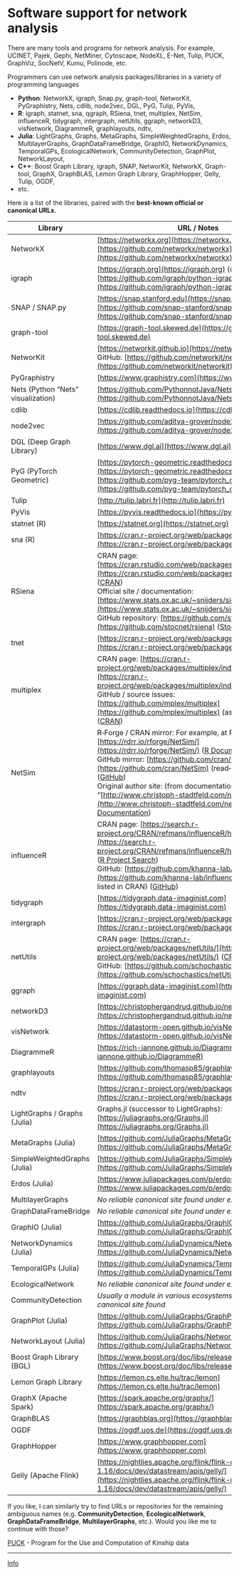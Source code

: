 # Software support for network analysis


There are many tools and programs for network analysis. For example, UCINET, Pajek, Gephi, NetMiner, Cytoscape, NodeXL, E-Net, Tulip, PUCK, GraphViz, SocNetV, Kumu, Polinode, etc.

Programmers can use network analysis packages/libraries in a variety of programming languages 

- **Python**: NetworkX, igraph, Snap.py, graph-tool, NetworKit, PyGraphistry, Nets, cdlib, node2vec, DGL, PyG, Tulip, PyVis,
- **R**: igraph, statnet, sna, qgraph, RSiena, tnet, multiplex, NetSim, influenceR, tidygraph, intergraph, netUtils, ggraph, networkD3, visNetwork, DiagrammeR, graphlayouts, ndtv,
- **Julia**: LightGraphs, Graphs, MetaGraphs, SimpleWeightedGraphs, Erdos, MultilayerGraphs, GraphDataFrameBridge, GraphIO, NetworkDynamics, TemporalGPs, EcologicalNetwork, CommunityDetection, GraphPlot, NetworkLayout,
- **C++**: Boost Graph Library, igraph, SNAP, NetworKit, NetworkX, Graph-tool, GraphX, GraphBLAS, Lemon Graph Library, GraphHopper, Gelly, Tulip, OGDF,
- etc.


Here is a list of the libraries, paired with the **best-known official or canonical URLs**.

| Library                            | URL / Notes                                                                                                                                                                              |
| ---------------------------------- | ---------------------------------------------------------------------------------------------------------------------------------------------------------------------------------------- |
| NetworkX                           | [https://networkx.org](https://networkx.org) / GitHub: [https://github.com/networkx/networkx](https://github.com/networkx/networkx)                                                      |
| igraph                             | [https://igraph.org](https://igraph.org) (core) — Python: [https://github.com/igraph/python-igraph](https://github.com/igraph/python-igraph)                                             |
| SNAP / SNAP.py                     | [https://snap.stanford.edu](https://snap.stanford.edu) / [https://github.com/snap-stanford/snap](https://github.com/snap-stanford/snap)                                                  |
| graph-tool                         | [https://graph-tool.skewed.de](https://graph-tool.skewed.de)                                                                                                                             |
| NetworKit                          | [https://networkit.github.io](https://networkit.github.io) / GitHub: [https://github.com/networkit/networkit](https://github.com/networkit/networkit)                                    |
| PyGraphistry                       | [https://www.graphistry.com](https://www.graphistry.com)                                                                                                                                 |
| Nets (Python “Nets” visualization) | [https://github.com/PythonnotJava/Nets](https://github.com/PythonnotJava/Nets) ([GitHub][1])                                                                                             |
| cdlib                              | [https://cdlib.readthedocs.io](https://cdlib.readthedocs.io)                                                                                                                             |
| node2vec                           | [https://github.com/aditya-grover/node2vec](https://github.com/aditya-grover/node2vec)                                                                                                   |
| DGL (Deep Graph Library)           | [https://www.dgl.ai](https://www.dgl.ai)                                                                                                                                                 |
| PyG (PyTorch Geometric)            | [https://pytorch-geometric.readthedocs.io](https://pytorch-geometric.readthedocs.io) / [https://github.com/pyg-team/pytorch_geometric](https://github.com/pyg-team/pytorch_geometric)    |
| Tulip                              | [http://tulip.labri.fr](http://tulip.labri.fr)                                                                                                                                           |
| PyVis                              | [https://pyvis.readthedocs.io](https://pyvis.readthedocs.io)                                                                                                                             |
| statnet (R)                        | [https://statnet.org](https://statnet.org)                                                                                                                                               |
| sna (R)                            | [https://cran.r-project.org/web/packages/sna](https://cran.r-project.org/web/packages/sna)                                                                                               |
| RSiena                             | CRAN page: [https://cran.rstudio.com/web/packages/RSiena/index.html](https://cran.rstudio.com/web/packages/RSiena/index.html) ([CRAN][9]) <br>Official site / documentation: [https://www.stats.ox.ac.uk/~snijders/siena/](https://www.stats.ox.ac.uk/~snijders/siena/) ([CRAN][9]) <br>GitHub repository: [https://github.com/stocnet/rsiena](https://github.com/stocnet/rsiena) ([Stocnet][10])                                  |
| tnet                               | [https://cran.r-project.org/web/packages/tnet](https://cran.r-project.org/web/packages/tnet)                                                                                             |
| multiplex                          | CRAN page: [https://cran.r-project.org/web/packages/multiplex/index.html](https://cran.r-project.org/web/packages/multiplex/index.html) ([CRAN][1]) <br>GitHub / source issues: [https://github.com/mplex/multiplex](https://github.com/mplex/multiplex) (as per CRAN page) ([CRAN][1])                                                                                                                                            |
| NetSim                             | R‑Forge / CRAN mirror: For example, at RDrr / rforge: [https://rdrr.io/rforge/NetSim/](https://rdrr.io/rforge/NetSim/) ([R Documentation][4]) <br>GitHub mirror: [https://github.com/cran/NetSim](https://github.com/cran/NetSim) (read‑only mirror) ([GitHub][5]) <br>Original author site: (from documentation) “[http://www.christoph-stadtfeld.com/netsim”](http://www.christoph-stadtfeld.com/netsim”) ([R Documentation][6]) |
| influenceR                         | CRAN page: [https://search.r-project.org/CRAN/refmans/influenceR/html/influenceR.html](https://search.r-project.org/CRAN/refmans/influenceR/html/influenceR.html) ([R Project Search][7]) <br>GitHub: [https://github.com/khanna-lab/influenceR](https://github.com/khanna-lab/influenceR) (homepage listed in CRAN) ([GitHub][8])                                                                                                 |
| tidygraph                          | [https://tidygraph.data-imaginist.com](https://tidygraph.data-imaginist.com)                                                                                                             |
| intergraph                         | [https://cran.r-project.org/web/packages/intergraph](https://cran.r-project.org/web/packages/intergraph)                                                                                 |
| netUtils                           | CRAN page: [https://cran.r-project.org/web/packages/netUtils/](https://cran.r-project.org/web/packages/netUtils/) ([CRAN][2]) <br>GitHub: [https://github.com/schochastics/netUtils/](https://github.com/schochastics/netUtils/) ([R PACKAGES][3])                                                                                                                                                                                 |
| ggraph                             | [https://ggraph.data-imaginist.com](https://ggraph.data-imaginist.com)                                                                                                                   |
| networkD3                          | [https://christophergandrud.github.io/networkD3](https://christophergandrud.github.io/networkD3)                                                                                         |
| visNetwork                         | [https://datastorm-open.github.io/visNetwork](https://datastorm-open.github.io/visNetwork)                                                                                               |
| DiagrammeR                         | [https://rich-iannone.github.io/DiagrammeR](https://rich-iannone.github.io/DiagrammeR)                                                                                                   |
| graphlayouts                       | [https://github.com/thomasp85/graphlayouts](https://github.com/thomasp85/graphlayouts)                                                                                                   |
| ndtv                               | [https://cran.r-project.org/web/packages/ndtv](https://cran.r-project.org/web/packages/ndtv)                                                                                             |
| LightGraphs / Graphs (Julia)       | Graphs.jl (successor to LightGraphs): [https://juliagraphs.org/Graphs.jl](https://juliagraphs.org/Graphs.jl)                                                                             |
| MetaGraphs (Julia)                 | [https://github.com/JuliaGraphs/MetaGraphs.jl](https://github.com/JuliaGraphs/MetaGraphs.jl)                                                                                             |
| SimpleWeightedGraphs (Julia)       | [https://github.com/JuliaGraphs/SimpleWeightedGraphs.jl](https://github.com/JuliaGraphs/SimpleWeightedGraphs.jl)                                                                         |
| Erdos (Julia)                      | [https://www.juliapackages.com/p/erdos](https://www.juliapackages.com/p/erdos) ([Julia Packages][2])                                                                                     |
| MultilayerGraphs                   | *No reliable canonical site found under exactly this name*                                                                                                                               |
| GraphDataFrameBridge               | *No reliable canonical site found under exactly this name*                                                                                                                               |
| GraphIO (Julia)                    | [https://github.com/JuliaGraphs/GraphIO.jl](https://github.com/JuliaGraphs/GraphIO.jl)                                                                                                   |
| NetworkDynamics (Julia)            | [https://github.com/JuliaDynamics/NetworkDynamics.jl](https://github.com/JuliaDynamics/NetworkDynamics.jl)                                                                               |
| TemporalGPs (Julia)                | [https://github.com/JuliaDynamics/TemporalGPs.jl](https://github.com/JuliaDynamics/TemporalGPs.jl)                                                                                       |
| EcologicalNetwork                  | *No reliable canonical site found under exactly this name*                                                                                                                               |
| CommunityDetection                 | *Usually a module in various ecosystems; no standalone canonical site found*                                                                                                             |
| GraphPlot (Julia)                  | [https://github.com/JuliaGraphs/GraphPlot.jl](https://github.com/JuliaGraphs/GraphPlot.jl)                                                                                               |
| NetworkLayout (Julia)              | [https://github.com/JuliaGraphs/NetworkLayout.jl](https://github.com/JuliaGraphs/NetworkLayout.jl) ([GitHub][3])                                                                         |
| Boost Graph Library (BGL)          | [https://www.boost.org/doc/libs/release/libs/graph](https://www.boost.org/doc/libs/release/libs/graph)                                                                                   |
| Lemon Graph Library                | [https://lemon.cs.elte.hu/trac/lemon](https://lemon.cs.elte.hu/trac/lemon)                                                                                                               |
| GraphX (Apache Spark)              | [https://spark.apache.org/graphx/](https://spark.apache.org/graphx/)                                                                                                                     |
| GraphBLAS                          | [https://graphblas.org](https://graphblas.org)                                                                                                                                           |
| OGDF                               | [https://ogdf.uos.de](https://ogdf.uos.de)                                                                                                                                               |
| GraphHopper                        | [https://www.graphhopper.com](https://www.graphhopper.com)                                                                                                                               |
| Gelly (Apache Flink)               | [https://nightlies.apache.org/flink/flink-docs-release-1.16/docs/dev/datastream/apis/gelly/](https://nightlies.apache.org/flink/flink-docs-release-1.16/docs/dev/datastream/apis/gelly/) |




If you like, I can similarly try to find URLs or repositories for the remaining ambiguous names (e.g. **CommunityDetection**, **EcologicalNetwork**, **GraphDataFrameBridge**, **MultilayerGraphs**, etc.). Would you like me to continue with those?

[1]: https://cran.r-project.org/web/packages/multiplex/index.html?utm_source=chatgpt.com "CRAN: Package multiplex"
[2]: https://cran.r-project.org/web/packages/netUtils/?utm_source=chatgpt.com "CRAN: Package netUtils"
[3]: https://r-packages.io/packages/netUtils?utm_source=chatgpt.com "netUtils R package [Documentation] | R PACKAGES"
[4]: https://rdrr.io/rforge/NetSim/?utm_source=chatgpt.com "NetSim: A Social Networks Simulation Tool in R version 0.9 from R-Forge"
[5]: https://github.com/cran/NetSim?utm_source=chatgpt.com "GitHub - cran/NetSim: :exclamation: This is a read-only mirror of the CRAN R package repository. NetSim — A Social Networks Simulation Tool in R"
[6]: https://rdrr.io/rforge/NetSim/man/NetSim-package.html?utm_source=chatgpt.com "NetSim-package: NetSim: A Social Networks Simulation Tool in R. in NetSim: A Social Networks Simulation Tool in R"
[7]: https://search.r-project.org/CRAN/refmans/influenceR/html/influenceR.html?utm_source=chatgpt.com "R: influenceR: Software tools to quantify structural importance..."
[8]: https://github.com/cran/influenceR?utm_source=chatgpt.com "GitHub - cran/influenceR: :exclamation: This is a read-only mirror of the CRAN R package repository. influenceR — Software Tools to Quantify Structural Importance of Nodes in a Network. Homepage: https://github.com/khanna-lab/influenceR"
[9]: https://cran.rstudio.com/web/packages/RSiena/index.html?utm_source=chatgpt.com "CRAN: Package RSiena"
[10]: https://stocnet.github.io/rsiena/?utm_source=chatgpt.com "rsiena | An R package for Simulation Investigation for Empirical Network Analysis"

[1]: https://github.com/PythonnotJava/Nets?utm_source=chatgpt.com "GitHub - PythonnotJava/Nets: Nets is a visualization library for drawing network graphs, based on matplotlib"
[2]: https://www.juliapackages.com/p/erdos?utm_source=chatgpt.com "Erdos · Julia Packages"
[3]: https://github.com/JuliaGraphs/NetworkLayout.jl?utm_source=chatgpt.com "GitHub - JuliaGraphs/NetworkLayout.jl: Layout algorithms for graphs and trees in pure Julia."


[PUCK](https://kintip.net/) - Program for the Use and Computation of Kinship data

<hr />

[Info](README.md)
